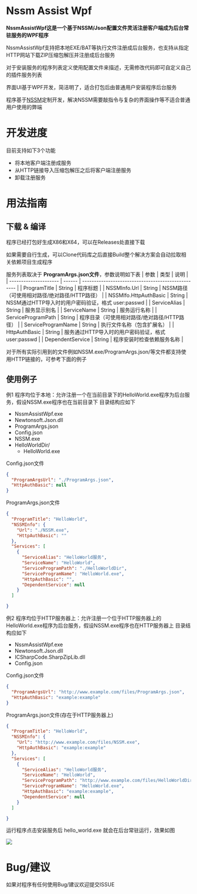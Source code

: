 # Nssm Assist Wpf
**NssmAssistWpf这是一个基于NSSM/Json配置文件灵活注册客户端成为后台常驻服务的WPF程序**

NssmAssistWpf支持把本地EXE/BAT等执行文件注册成后台服务，也支持从指定HTTP网站下载ZIP压缩包解压并注册成后台服务

对于安装服务的程序列表定义使用配置文件来描述，无需修改代码即可自定义自己的插件服务列表

界面UI基于WPF开发，简洁明了，适合打包后由普通用户安装程序后台服务

程序基于[NSSM](https://github.com/kirillkovalenko/nssm)定制开发，解决NSSM需要敲指令与复杂的界面操作等不适合普通用户使用的弊端

# 开发进度
目前支持如下3个功能
- 将本地客户端注册成服务
- 从HTTP链接导入压缩包解压之后将客户端注册服务
- 卸载注册服务


# 用法指南
## 下载 & 编译
程序已经打包好生成X86和X64，可以在Releases处直接下载

如果需要自行生成，可以Clone代码库之后直接Build整个解决方案会自动拉取相关依赖项目生成程序

服务列表取决于 **ProgramArgs.json文件**，参数说明如下表
| 参数                  | 类型   | 说明                                               |
| --------------------- | ------ | -------------------------------------------------- |
| ProgramTitle          | String | 程序标题                                           |
| NSSMInfo.Url          | String | NSSM路径（可使用相对路径/绝对路径/HTTP路径）       |
| NSSMIfo.HttpAuthBasic | String | NSSM通过HTTP导入时的用户密码验证，格式 user:passwd |
| ServiceAlias          | String | 服务显示别名                                       |
| ServiceName           | String | 服务运行名称                                       |
| ServiceProgramPath    | String | 程序目录（可使用相对路径/绝对路径/HTTP路径）       |
| ServiceProgramName    | String | 执行文件名称（包含扩展名）                         |
| HttpAuthBasic         | String | 服务通过HTTP导入时的用户密码验证，格式 user:passwd |
| DependentService      | String | 程序安装时检查依赖服务名称                         |

对于所有实际引用到的文件例如NSSM.exe/ProgramArgs.json/等文件都支持使用HTTP链接的，可参考下面的例子

## 使用例子
例1 程序均位于本地：允许注册一个在当前目录下的HelloWorld.exe程序为后台服务，假设NSSM.exe程序也在当前目录下
目录结构应如下
- NssmAssistWpf.exe
- Newtonsoft.Json.dll
- ProgramArgs.json
- Config.json
- NSSM.exe
- HelloWorldDir/
  - HelloWorld.exe

Config.json文件
```Json
{
  "ProgramArgsUrl": "./ProgramArgs.json",
  "HttpAuthBasic": null
}
```

ProgramArgs.json文件
```Json
{
  "ProgramTitle": "HelloWorld",
  "NSSMInfo": {
    "Url": "./NSSM.exe",
    "HttpAuthBasic": ""
  },
  "Services": [
    {
      "ServiceAlias": "HelloWorld服务",
      "ServiceName": "HelloWorld",
      "ServiceProgramPath": "./HelloWorldDir",
      "ServiceProgramName": "HelloWorld.exe",
      "HttpAuthBasic": "",
      "DependentService": null
    }
  ]

}
```

例2 程序均位于HTTP服务器上：允许注册一个位于HTTP服务器上的HelloWorld.exe程序为后台服务，假设NSSM.exe程序也在HTTP服务器上
目录结构应如下
- NssmAssistWpf.exe
- Newtonsoft.Json.dll
- ICSharpCode.SharpZipLib.dll
- Config.json

Config.json文件
```Json
{
  "ProgramArgsUrl": "http://www.example.com/files/ProgramArgs.json",
  "HttpAuthBasic": "example:example"
}
```

ProgramArgs.json文件(存在于HTTP服务器上)
```Json
{
  "ProgramTitle": "HelloWorld",
  "NSSMInfo": {
    "Url": "http://www.example.com/files/NSSM.exe",
    "HttpAuthBasic": "example:example"
  },
  "Services": [
    {
      "ServiceAlias": "HelloWorld服务",
      "ServiceName": "HelloWorld",
      "ServiceProgramPath": "http://www.example.com/files/HelloWorldDir",
      "ServiceProgramName": "HelloWorld.exe",
      "HttpAuthBasic": "example:example",
      "DependentService": null
    }
  ]

}
```

运行程序点击安装服务后  hello_world.exe 就会在后台常驻运行，效果如图

![](https://image.chancel.ltd/2020/03/27/e93c01ee14783.png)

# Bug/建议
如果对程序有任何使用Bug/建议欢迎提交ISSUE




